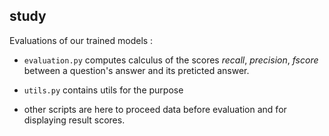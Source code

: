 ## study

Evaluations of our trained models : 

- `evaluation.py` computes calculus of the scores *recall*, *precision*, *fscore* between a question's answer and its preticted answer.
- `utils.py` contains utils for the purpose

- other scripts are here to proceed data before evaluation and for displaying result scores.